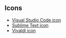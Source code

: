 ## Icons
* [Visual Studio Code icon](tree/master/Visual%20Studio%20Code%20icon)
* [Sublime Text icon](tree/master/Sublime%20Text%20icon)
* [Vivaldi icon](tree/master/Vivaldi%20icon)
